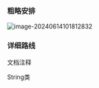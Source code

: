 ### 粗略安排

![image-20240614101812832](https://gitee.com/Serein120658/java-study/raw/master/img/日程规划.png)



### 详细路线

文档注释



String类









